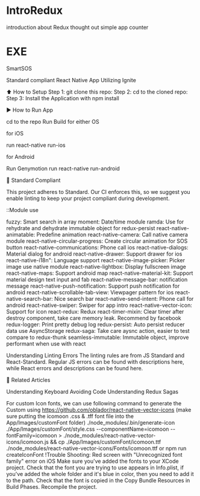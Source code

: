 # IntroRedux
introduction about Redux thought out simple app counter
# EXE
SmartSOS


Standard compliant React Native App Utilizing Ignite



⬆ How to Setup
Step 1: git clone this repo:
Step 2: cd to the cloned repo:
Step 3: Install the Application with npm install

▶ How to Run App

cd to the repo
Run Build for either OS


for iOS

run react-native run-ios



for Android

Run Genymotion
run react-native run-android





🚫 Standard Compliant

This project adheres to Standard.  Our CI enforces this, so we suggest you enable linting to keep your project compliant during development.

::Module use

fuzzy: Smart search in array
moment: Date/time module
ramda: Use for rehydrate and dehydrate immutable object for redux-persist
react-native-animatable: Predefine animation
react-native-camera: Call native camera module
react-native-circular-progress: Create circular animation for SOS button
react-native-communications: Phone call ios
react-native-dialogs: Material dialog for android
react-native-drawer: Support drawer for ios
react-native-i18n": Language support
react-native-image-picker: Picker image use native module
react-native-lightbox: Display fullscreen image
react-native-maps: Support android map
react-native-material-kit: Support material design text input and fab
react-native-message-bar: notification message
react-native-push-notification: Support push notification for android
react-native-scrollable-tab-view: Viewpager pattern for ios
react-native-search-bar: Nice search bar
react-native-send-intent: Phone call for android
react-native-swiper: Swiper for app intro
react-native-vector-icon: Support for icon
react-redux: Redux
react-timer-mixin: Clear timer after destroy component, take care memory leak. Recommend by facebook
redux-logger: Print pretty debug log
redux-persist: Auto persist reducer data use AsyncStorage
redux-saga: Take care aysnc action, easier to test compare to redux-thunk
seamless-immutable: Immutable object, improve performant when use with react

Understanding Linting Errors
The linting rules are from JS Standard and React-Standard.  Regular JS errors can be found with descriptions here, while React errors and descriptions can be found here.

📂 Related Articles

Understanding Keyboard Avoiding Code
Understanding Redux Sagas


For custom Icon fonts, we can use following command to generate the Custom using https://github.com/oblador/react-native-vector-icons (make sure putting the icomoon .css & .tff font file into the App/Images/customFont folder)
./node_modules/.bin/generate-icon ./App/Images/customFont/style.css --componentName=icomoon --fontFamily=icomoon > ./node_modules/react-native-vector-icons/icomoon.js && cp ./App/Images/customFont/icomoon.ttf ./node_modules/react-native-vector-icons/Fonts/icomoon.ttf
or
npm run createIconFont
!Trouble Shooting: Red screen with "Unrecognized font family" error on iOS
Make sure you've added the fonts to your XCode project.
Check that the font you are trying to use appears in Info.plist, if you've added the whole folder and it's blue in color, then you need to add it to the path.
Check that the font is copied in the Copy Bundle Resources in Build Phases.
Recompile the project.
